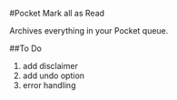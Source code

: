 #Pocket Mark all as Read

Archives everything in your Pocket queue.

##To Do

1. add disclaimer
2. add undo option
3. error handling